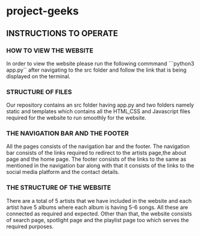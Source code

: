 # project-geeks

## INSTRUCTIONS TO OPERATE

### HOW TO VIEW THE WEBSITE

In order to view the website please run the following commmand
```python3 app.py`` after navigating to the src folder and follow the link that is being displayed on the terminal. 

### STRUCTURE OF FILES

Our repository contains an src folder having app.py and two folders namely static and templates which contains all the HTML,CSS and Javascript files required for the website to run smoothly for the website.

### THE NAVIGATION BAR AND THE FOOTER
 
All the pages consists of the navigation bar and the footer.
The navigation bar consists of the links required to redirect to the artists page,the about page and the home page.
The footer consists of the links to the same as mentioned in the navigation bar along with that it consists of the links to the social media platform and the contact details.

### THE STRUCTURE OF THE WEBSITE

There are a total of 5 artists that we have included in the website and each artist have 5 albums where each album is having 5-6 songs. All these are connected as required and expected. Other than that, the website consists of search page, spotlight page and the playlist page too which serves the required purposes.
